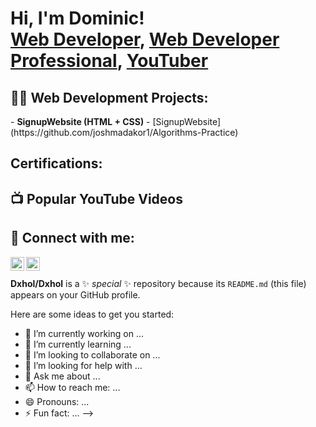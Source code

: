 <h1>Hi, I'm Dominic! <br/><a href="https://github.com/dxhol">Web Developer</a>, <a href="https://www.linkedin.com/in/dominic-hollingsworth-1a358725a/">Web Developer Professional</a>, <a href="https://www.youtube.com/@dominichollingsworth">YouTuber</a></h1>

<h2>👨‍💻 Web Development Projects:</h2>
- <b>SignupWebsite (HTML + CSS)</b>
  - [SignupWebsite](https://github.com/joshmadakor1/Algorithms-Practice)

<h2> Certifications:</h2>

<h2>📺 Popular YouTube Videos</h2>


<h2> 🤳 Connect with me:</h2>

[<img align="left" alt="Dominic Hollingsworthsh | YouTube" width="22px" src="https://cdn.jsdelivr.net/npm/simple-icons@v3/icons/youtube.svg" />][youtube]
[<img align="left" alt="Dominic Hollingsworth | LinkedIn" width="22px" src="https://cdn.jsdelivr.net/npm/simple-icons@v3/icons/linkedin.svg" />][linkedin]

[youtube]: https://www.youtube.com/@dominichollingsworth
[linkedin]: https://www.linkedin.com/in/dominic-hollingsworth-1a358725a


<br><br>**Dxhol/Dxhol** is a ✨ _special_ ✨ repository because its `README.md` (this file) appears on your GitHub profile.

Here are some ideas to get you started:

- 🔭 I’m currently working on ...
- 🌱 I’m currently learning ...
- 👯 I’m looking to collaborate on ...
- 🤔 I’m looking for help with ...
- 💬 Ask me about ...
- 📫 How to reach me: ...
- 😄 Pronouns: ...
- ⚡ Fun fact: ...
-->
